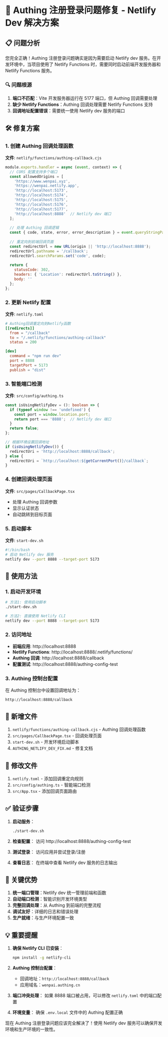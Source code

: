 # 🔐 Authing 注册登录问题修复 - Netlify Dev 解决方案

## 📋 问题分析

您完全正确！Authing 注册登录问题确实是因为需要启动 Netlify dev 服务。在开发环境中，当项目使用了 Netlify Functions 时，需要同时启动前端开发服务器和 Netlify Functions 服务。

### 🔍 问题根源

1. **端口不匹配**：Vite 开发服务器运行在 5177 端口，但 Authing 回调需要处理
2. **缺少 Netlify Functions**：Authing 回调处理需要 Netlify Functions 支持
3. **回调地址配置错误**：需要统一使用 Netlify dev 服务的端口

## 🛠️ 修复方案

### 1. 创建 Authing 回调处理函数

**文件**: `netlify/functions/authing-callback.cjs`

```javascript
module.exports.handler = async (event, context) => {
  // CORS 配置支持多个端口
  const allowedOrigins = [
    'https://www.wenpai.xyz',
    'https://wenpai.netlify.app',
    'http://localhost:5173',
    'http://localhost:5174',
    'http://localhost:5175',
    'http://localhost:5176',
    'http://localhost:5177',
    'http://localhost:8888'  // Netlify dev 端口
  ];
  
  // 处理 Authing 回调逻辑
  const { code, state, error, error_description } = event.queryStringParameters || {};
  
  // 重定向到前端回调页面
  const redirectUrl = new URL(origin || 'http://localhost:8888');
  redirectUrl.pathname = '/callback';
  redirectUrl.searchParams.set('code', code);
  
  return {
    statusCode: 302,
    headers: { 'Location': redirectUrl.toString() },
    body: ''
  };
};
```

### 2. 更新 Netlify 配置

**文件**: `netlify.toml`

```toml
# Authing回调重定向到Netlify函数
[[redirects]]
  from = "/callback"
  to = "/.netlify/functions/authing-callback"
  status = 200

[dev]
  command = "npm run dev"
  port = 8888
  targetPort = 5173
  publish = "dist"
```

### 3. 智能端口检测

**文件**: `src/config/authing.ts`

```typescript
const isUsingNetlifyDev = (): boolean => {
  if (typeof window !== 'undefined') {
    const port = window.location.port;
    return port === '8888';  // Netlify dev 端口
  }
  return false;
};

// 根据环境设置回调地址
if (isUsingNetlifyDev()) {
  redirectUri = 'http://localhost:8888/callback';
} else {
  redirectUri = `http://localhost:${getCurrentPort()}/callback`;
}
```

### 4. 创建回调处理页面

**文件**: `src/pages/CallbackPage.tsx`

- 处理 Authing 回调参数
- 显示认证状态
- 自动跳转到目标页面

### 5. 启动脚本

**文件**: `start-dev.sh`

```bash
#!/bin/bash
# 启动 Netlify dev 服务
netlify dev --port 8888 --target-port 5173
```

## 🚀 使用方法

### 1. 启动开发环境

```bash
# 方法1: 使用启动脚本
./start-dev.sh

# 方法2: 直接使用 Netlify CLI
netlify dev --port 8888 --target-port 5173
```

### 2. 访问地址

- **前端应用**: http://localhost:8888
- **Netlify Functions**: http://localhost:8888/.netlify/functions/
- **Authing 回调**: http://localhost:8888/callback
- **配置测试**: http://localhost:8888/authing-config-test

### 3. Authing 控制台配置

在 Authing 控制台中设置回调地址为：
```
http://localhost:8888/callback
```

## 📁 新增文件

1. `netlify/functions/authing-callback.cjs` - Authing 回调处理函数
2. `src/pages/CallbackPage.tsx` - 回调处理页面
3. `start-dev.sh` - 开发环境启动脚本
4. `AUTHING_NETLIFY_DEV_FIX.md` - 修复文档

## 🔧 修改文件

1. `netlify.toml` - 添加回调重定向规则
2. `src/config/authing.ts` - 智能端口检测
3. `src/App.tsx` - 添加回调页面路由

## ✅ 验证步骤

1. **启动服务**：
   ```bash
   ./start-dev.sh
   ```

2. **检查配置**：
   访问 http://localhost:8888/authing-config-test

3. **测试登录**：
   访问应用并尝试登录/注册

4. **查看日志**：
   在终端中查看 Netlify dev 服务的日志输出

## 🎯 关键优势

1. **统一端口管理**：Netlify dev 统一管理前端和函数
2. **自动端口检测**：智能识别开发环境类型
3. **完整回调处理**：从 Authing 到前端的完整流程
4. **调试友好**：详细的日志和错误处理
5. **生产就绪**：与生产环境配置一致

## 💡 重要提醒

1. **确保 Netlify CLI 已安装**：
   ```bash
   npm install -g netlify-cli
   ```

2. **Authing 控制台配置**：
   - 回调地址：`http://localhost:8888/callback`
   - 应用域名：`wenpai.authing.cn`

3. **端口冲突处理**：
   如果 8888 端口被占用，可以修改 `netlify.toml` 中的端口配置

4. **环境变量**：
   确保 `.env.local` 文件中的 Authing 配置正确

现在 Authing 注册登录问题应该完全解决了！使用 Netlify dev 服务可以确保开发环境和生产环境的一致性。 